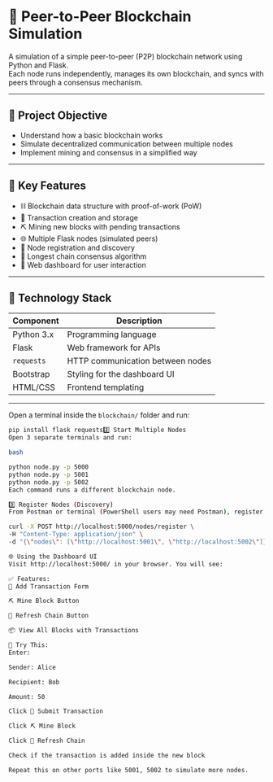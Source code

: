 # 🔗 Peer-to-Peer Blockchain Simulation

A simulation of a simple peer-to-peer (P2P) blockchain network using Python and Flask.  
Each node runs independently, manages its own blockchain, and syncs with peers through a consensus mechanism.

---

## 📌 Project Objective

- Understand how a basic blockchain works
- Simulate decentralized communication between multiple nodes
- Implement mining and consensus in a simplified way

---

## 🧠 Key Features

- ⛓️ Blockchain data structure with proof-of-work (PoW)
- 💸 Transaction creation and storage
- ⛏️ Mining new blocks with pending transactions
- 🌐 Multiple Flask nodes (simulated peers)
- 🔁 Node registration and discovery
- 📏 Longest chain consensus algorithm
- 🧾 Web dashboard for user interaction

---

## 🧰 Technology Stack

| Component       | Description                |
|-----------------|----------------------------|
| Python 3.x      | Programming language        |
| Flask           | Web framework for APIs      |
| `requests`      | HTTP communication between nodes |
| Bootstrap       | Styling for the dashboard UI |
| HTML/CSS        | Frontend templating         |

---

Open a terminal inside the `blockchain/` folder and run:

```bash
pip install flask requests2️⃣ Start Multiple Nodes
Open 3 separate terminals and run:

bash

python node.py -p 5000
python node.py -p 5001
python node.py -p 5002
Each command runs a different blockchain node.

3️⃣ Register Nodes (Discovery)
From Postman or terminal (PowerShell users may need Postman), register peers like this:

curl -X POST http://localhost:5000/nodes/register \
-H "Content-Type: application/json" \
-d "{\"nodes\": [\"http://localhost:5001\", \"http://localhost:5002\"]}"

🌐 Using the Dashboard UI
Visit http://localhost:5000/ in your browser. You will see:

✅ Features:
🧾 Add Transaction Form

⛏️ Mine Block Button

🔁 Refresh Chain Button

📦 View All Blocks with Transactions

🧪 Try This:
Enter:

Sender: Alice

Recipient: Bob

Amount: 50

Click 💸 Submit Transaction

Click ⛏️ Mine Block

Click 🔁 Refresh Chain

Check if the transaction is added inside the new block

Repeat this on other ports like 5001, 5002 to simulate more nodes.

